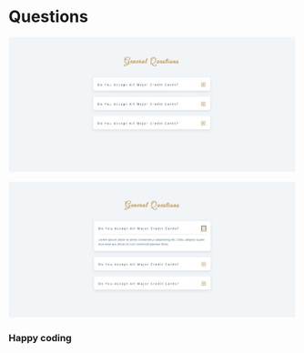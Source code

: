 # Questions 


![alt text](<Screenshot 2024-02-19 084617.png>) 



![alt text](<Screenshot 2024-02-19 084633.png>)

    

### Happy coding
